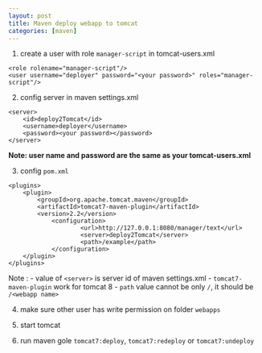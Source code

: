```yaml
---
layout: post
title: Maven deploy webapp to tomcat
categories: [maven]
---
```


1. create a user with role `manager-script` in tomcat-users.xml

```
<role rolename="manager-script"/>
<user username="deployer" password="<your password>" roles="manager-script"/>
```

2. config server in maven settings.xml

```
<server>
    <id>deploy2Tomcat</id>
    <username>deployer</username>
    <password><your password></password>
</server>
```

**Note: user name and password are the same as your tomcat-users.xml**

3. config `pom.xml`

```
<plugins>
    <plugin>
        <groupId>org.apache.tomcat.maven</groupId>
        <artifactId>tomcat7-maven-plugin</artifactId>
        <version>2.2</version>
    		<configuration>
    				<url>http://127.0.0.1:8080/manager/text</url>
    				<server>deploy2Tomcat</server>
    				<path>/example</path>
    		</configuration>
    </plugin>
</plugins>
```

Note : 
    - value of `<server>` is server id of maven settings.xml
    - `tomcat7-maven-plugin` work for tomcat 8
    - `path` value cannot be only `/`, it should be `/<webapp name>`

4. make sure other user has write permission on folder `webapps`

5. start tomcat

6. run maven gole `tomcat7:deploy`, `tomcat7:redeploy` or `tomcat7:undeploy`
